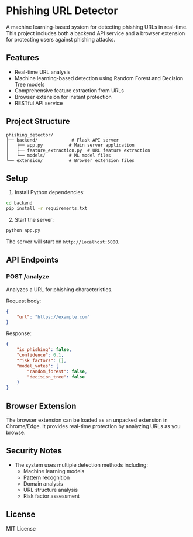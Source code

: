 # Phishing URL Detector

A machine learning-based system for detecting phishing URLs in real-time. This project includes both a backend API service and a browser extension for protecting users against phishing attacks.

## Features

- Real-time URL analysis
- Machine learning-based detection using Random Forest and Decision Tree models
- Comprehensive feature extraction from URLs
- Browser extension for instant protection
- RESTful API service

## Project Structure

```
phishing_detector/
├── backend/             # Flask API server
│   ├── app.py          # Main server application
│   ├── feature_extraction.py  # URL feature extraction
│   └── models/         # ML model files
└── extension/          # Browser extension files
```

## Setup

1. Install Python dependencies:
```bash
cd backend
pip install -r requirements.txt
```

2. Start the server:
```bash
python app.py
```

The server will start on `http://localhost:5000`.

## API Endpoints

### POST /analyze
Analyzes a URL for phishing characteristics.

Request body:
```json
{
    "url": "https://example.com"
}
```

Response:
```json
{
    "is_phishing": false,
    "confidence": 0.1,
    "risk_factors": [],
    "model_votes": {
        "random_forest": false,
        "decision_tree": false
    }
}
```

## Browser Extension

The browser extension can be loaded as an unpacked extension in Chrome/Edge. It provides real-time protection by analyzing URLs as you browse.

## Security Notes

- The system uses multiple detection methods including:
  - Machine learning models
  - Pattern recognition
  - Domain analysis
  - URL structure analysis
  - Risk factor assessment

## License

MIT License
